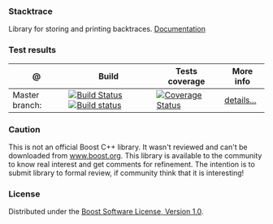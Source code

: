 ### Stacktrace
Library for storing and printing backtraces. [Documentation](http://apolukhin.github.io/stacktrace/index.html)


### Test results
@               | Build         | Tests coverage | More info
----------------|-------------- | -------------- |-----------
Master branch:  | [![Build Status](https://travis-ci.org/apolukhin/stacktrace.svg?branch=master)](https://travis-ci.org/apolukhin/stacktrace) [![Build status](https://ci.appveyor.com/api/projects/status/e070eams56vu0lm6/branch/master?svg=true)](https://ci.appveyor.com/project/apolukhin/stacktrace/branch/master) | [![Coverage Status](https://coveralls.io/repos/apolukhin/stacktrace/badge.png?branch=master)](https://coveralls.io/r/apolukhin/stacktrace?branch=master) | [details...](http://www.boost.org/development/tests/master/developer/stacktrace.html)


### Caution
This is not an official Boost C++ library. It wasn't reviewed and can't be downloaded from www.boost.org. This library is available to the community to know real interest and get comments for refinement. The intention is to submit library to formal review, if community think that it is interesting!


### License
Distributed under the [Boost Software License, Version 1.0](http://boost.org/LICENSE_1_0.txt).
